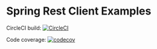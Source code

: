 
# Spring Rest Client Examples

CircleCI build: [![CircleCI](https://circleci.com/gh/drummer0417/SpringRestClientExamples.svg?style=svg)](https://circleci.com/gh/drummer0417/SpringRestClientExamples)

Code coverage: [![codecov](https://codecov.io/gh/drummer0417/SpringRestClientExamples/branch/master/graph/badge.svg)](https://codecov.io/gh/drummer0417/SpringRestClientExamples)


